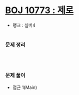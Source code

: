 # [BOJ 10773 : 제로](https://www.acmicpc.net/problem/10773)
- 랭크 : 실버4
  <br><br>
  
### 문제 정리
   <br><br>

### 문제 풀이
- 접근 1(Main)
  
  

    
    


    
    


